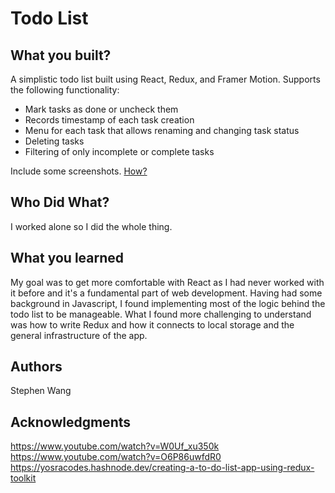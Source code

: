 # Todo List

## What you built? 
A simplistic todo list built using React, Redux, and Framer Motion.
Supports the following functionality:
- Mark tasks as done or uncheck them
- Records timestamp of each task creation
- Menu for each task that allows renaming and changing task status
- Deleting tasks
- Filtering of only incomplete or complete tasks

Include some screenshots.
[How?](https://help.github.com/articles/about-readmes/#relative-links-and-image-paths-in-readme-files)

## Who Did What?
I worked alone so I did the whole thing.

## What you learned
My goal was to get more comfortable with React as I had never worked with it before and it's a fundamental part of web development. Having had some background in Javascript, I found implementing most of the logic behind the todo list to be manageable. What I found more challenging to understand was how to write Redux and how it connects to local storage and the general infrastructure of the app.

## Authors
Stephen Wang

## Acknowledgments
https://www.youtube.com/watch?v=W0Uf_xu350k
https://www.youtube.com/watch?v=O6P86uwfdR0
https://yosracodes.hashnode.dev/creating-a-to-do-list-app-using-redux-toolkit
